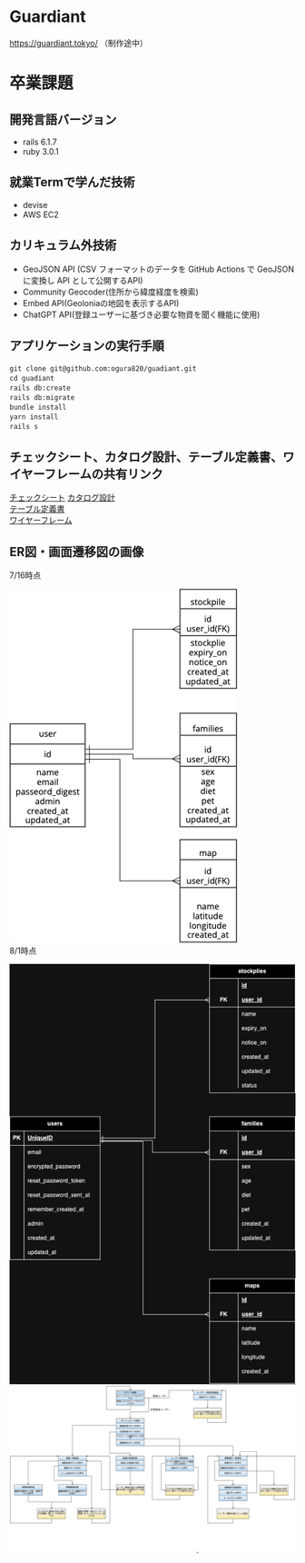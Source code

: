 # Guardiant
https://guardiant.tokyo/
（制作途中）

# 卒業課題
## 開発言語バージョン
 - rails 6.1.7
 - ruby 3.0.1

## 就業Termで学んだ技術
 - devise
 - AWS EC2

## カリキュラム外技術
 - GeoJSON API (CSV フォーマットのデータを GitHub Actions で GeoJSON に変換し API として公開するAPI)
 - Community Geocoder(住所から緯度経度を検索)
 - Embed API(Geoloniaの地図を表示するAPI)
 - ChatGPT API(登録ユーザーに基づき必要な物資を聞く機能に使用)


 ## アプリケーションの実行手順
  `git clone git@github.com:ogura820/guadiant.git`  
  `cd guadiant`  
  `rails db:create`  
  `rails db:migrate`   
  `bundle install`  
  `yarn install`  
  `rails s`  

## チェックシート、カタログ設計、テーブル定義書、ワイヤーフレームの共有リンク
  [チェックシート](https://docs.google.com/spreadsheets/d/1H91Bz-mZM60--Tnp-9YRwAM2L4hyuuqdyd0sG46FNa8/edit#gid=1704578196)
  [カタログ設計](https://docs.google.com/spreadsheets/d/1H91Bz-mZM60--Tnp-9YRwAM2L4hyuuqdyd0sG46FNa8/edit?usp=sharing)  
  [テーブル定義書](https://docs.google.com/spreadsheets/d/1H91Bz-mZM60--Tnp-9YRwAM2L4hyuuqdyd0sG46FNa8/edit?usp=sharing)  
  [ワイヤーフレーム](https://cacoo.com/diagrams/8LEMFC6PxzdiIDpp/DC8E6)

##  ER図・画面遷移図の画像
  7/16時点

  ![ER図](app/assets/images/README/ER.png)  
  8/1時点
  
  ![ER図](app/assets/images/README/erver2.png)  
  ![画面遷移図](app/assets/images/README/view.png)

